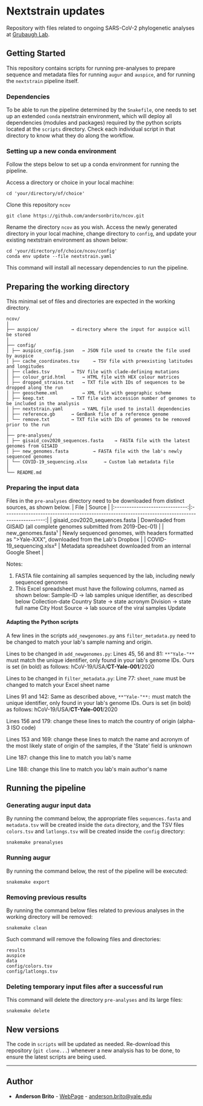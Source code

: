 # Nextstrain updates

Repository with files related to ongoing SARS-CoV-2 phylogenetic analyses at [Grubaugh Lab](grubaughlab.com).


## Getting Started

This repository contains scripts for running pre-analyses to prepare sequence and metadata files for running `augur` and `auspice`, and for running the `nextstrain` pipeline itself.


### Dependencies

To be able to run the pipeline determined by the `Snakefile`, one needs to set up an extended `conda` nextstrain environment, which will deploy all dependencies (modules and packages) required by the python scripts located at the `scripts` directory. Check each individual script in that directory to know what they do along the workflow.


### Setting up a new conda environment

Follow the steps below to set up a conda environment for running the pipeline.

Access a directory or choice in your local machine:
```
cd 'your/directory/of/choice'
```

Clone this repository `ncov`
```
git clone https://github.com/andersonbrito/ncov.git
```

Rename the directory `ncov` as you wish. Access the newly generated directory in your local machine, change directory to `config`, and update your existing nextstrain environment as shown below:
```
cd 'your/directory/of/choice/ncov/config'
conda env update --file nextstrain.yaml
```

This command will install all necessary dependencies to run the pipeline.


## Preparing the working directory

This minimal set of files and directories are expected in the working directory.

```
ncov/
│
├── auspice/ 			→ directory where the input for auspice will be stored
│
├── config/
│ ├── auspice_config.json	→ JSON file used to create the file used by auspice
│ ├── cache_coordinates.tsv 	→ TSV file with preexisting latitudes and longitudes
│ ├── clades.tsv 		→ TSV file with clade-defining mutations
│ ├── colour_grid.html 		→ HTML file with HEX colour matrices
│ ├── dropped_strains.txt	→ TXT file with IDs of sequences to be dropped along the run
│ ├── geoscheme.xml 		→ XML file with geographic scheme
│ ├── keep.txt 			→ TXT file with accession number of genomes to be included in the analysis
│ ├── nextstrain.yaml 		→ YAML file used to install dependencies
│ ├── reference.gb 		→ GenBank file of a reference genome
│ └── remove.txt 		→ TXT file with IDs of genomes to be removed prior to the run
│
├── pre-analyses/
│ ├── gisaid_cov2020_sequences.fasta 	→ FASTA file with the latest genomes from GISAID
│ ├── new_genomes.fasta 		→ FASTA file with the lab's newly sequenced genomes
│ └── COVID-19_sequencing.xlsx 		→ Custom lab metadata file
│
└── README.md
```


### Preparing the input data

Files in the `pre-analyses` directory need to be downloaded from distinct sources, as shown below.
|              File              |                                              Source                                             |
|:------------------------------:|:-----------------------------------------------------------------------------------------------:|
| gisaid_cov2020_sequences.fasta |         Downloaded from GISAID (all complete genomes submitted from 2019-Dec-01)        |
|        new_genomes.fasta¹       | Newly sequenced genomes, with headers formatted as ">Yale-XXX", downloaded from the Lab's Dropbox |
|    COVID-19_sequencing.xlsx²    |                     Metadata spreadsheet downloaded from an internal Google Sheet                    |



Notes:
1. FASTA file containing all samples sequenced by the lab, including newly sequenced genomes
2. This Excel spreadsheet must have the following columns, named as shown below:
   Sample-ID → lab samples unique identifier, as described below
   Collection-date
   Country
   State → state acronym
   Division  → state full name
   City
   Host
   Source → lab source of the viral samples
   Update

#### Adapting the Python scripts
A few lines in the scripts `add_newgenomes.py` ans `filter_metadata.py` need to be changed to match your lab's sample naming and origin.

Lines to be changed in `add_newgenomes.py`:
   Lines 45, 56 and 81: `**"Yale-"**` must match the unique identifier, only found in your lab's genome IDs. Ours is set (in bold) as follows: hCoV-19/USA/**CT-Yale-001**/2020


Lines to be changed in `filter_metadata.py`:
   Line 77: `sheet_name` must be changed to match your Excel sheet name

   Lines 91 and 142: Same as described above, `**"Yale-"**:` must match the unique identifier, only found in your lab's genome IDs. Ours is set (in bold) as follows: hCoV-19/USA/**CT-Yale-001**/2020

   Lines 156 and 179: change these lines to match the country of origin (alpha-3 ISO code)

   Lines 153 and 169: change these lines to match the name and acronym of the most likely state of origin of the samples, if the 'State' field is unknown

   Line 187: change this line to match you lab's name

   Line 188: change this line to match you lab's main author's name

## Running the pipeline

### Generating augur input data

By running the command below, the appropriate files `sequences.fasta` and `metadata.tsv` will be created inside the `data` directory, and the TSV files `colors.tsv` and `latlongs.tsv` will be created inside the `config` directory:

```
snakemake preanalyses
```

### Running augur

By running the command below, the rest of the pipeline will be executed:
```
snakemake export
```

### Removing previous results

By running the command below files related to previous analyses in the working directory will be removed:
```
snakemake clean
```

Such command will remove the following files and directories:
```
results
auspice
data
config/colors.tsv
config/latlongs.tsv
```

### Deleting temporary input files after a successful run

This command will delete the directory `pre-analyses` and its large files:
```
snakemake delete
```


## New versions

The code in `scripts` will be updated as needed. Re-download this repository (`git clone...`) whenever a new analysis has to be done, to ensure the latest scripts are being used.

---
## Author

* **Anderson Brito** - [WebPage](https://andersonbrito.github.io/) - anderson.brito@yale.edu
